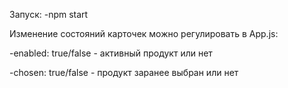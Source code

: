 Запуск: -npm start


Изменение состояний карточек можно регулировать в App.js:

-enabled: true/false - активный продукт или нет

-chosen: true/false - продукт заранее выбран или нет
